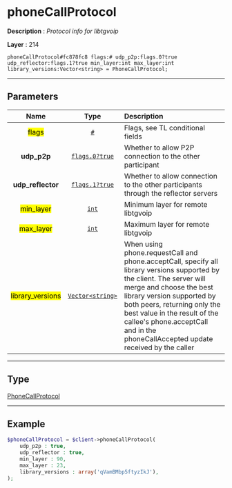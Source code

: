 # phoneCallProtocol

**Description** : *Protocol info for libtgvoip*

**Layer** : 214

```tl
phoneCallProtocol#fc878fc8 flags:# udp_p2p:flags.0?true udp_reflector:flags.1?true min_layer:int max_layer:int library_versions:Vector<string> = PhoneCallProtocol;
```

---

## Parameters

| Name | Type | Description |
| :---: | :---: | :--- |
| <mark>flags</mark> | [`#`](type/#) | Flags, see TL conditional fields |
| **udp_p2p** | [`flags.0?true`](type/true) | Whether to allow P2P connection to the other participant |
| **udp_reflector** | [`flags.1?true`](type/true) | Whether to allow connection to the other participants through the reflector servers |
| <mark>min_layer</mark> | [`int`](type/int) | Minimum layer for remote libtgvoip |
| <mark>max_layer</mark> | [`int`](type/int) | Maximum layer for remote libtgvoip |
| <mark>library_versions</mark> | [`Vector<string>`](type/string) | When using phone.requestCall and phone.acceptCall, specify all library versions supported by the client. The server will merge and choose the best library version supported by both peers, returning only the best value in the result of the callee's phone.acceptCall and in the phoneCallAccepted update received by the caller |

---

## Type

[PhoneCallProtocol](type/PhoneCallProtocol)

---

## Example

```php
$phoneCallProtocol = $client->phoneCallProtocol(
	udp_p2p : true,
	udp_reflector : true,
	min_layer : 90,
	max_layer : 23,
	library_versions : array('qVamBMbp5ftyzIkJ'),
);
```